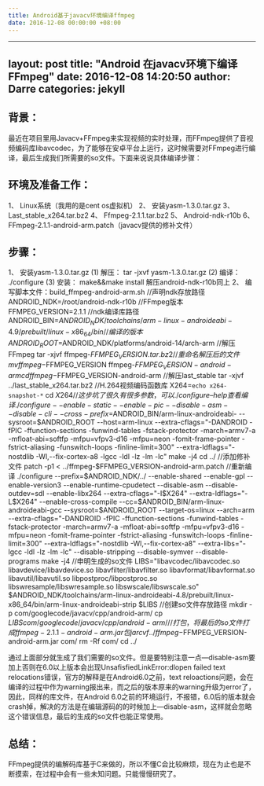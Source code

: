 ```yaml
---
title: Android基于javacv环境编译ffmpeg
date: 2016-12-08 00:00:00 +08:00
---
```



---
layout: post
title:  "Android 在javacv环境下编译FFmpeg"
date:   2016-12-08 14:20:50
author: Darre
categories: jekyll
---

## 背景：

最近在项目里用Javacv+FFmpeg来实现视频的实时处理，而FFmpeg提供了音视频编码库libavcodec，为了能够在安卓平台上运行，这时候需要对FFmpeg进行编译，最后生成我们所需要的so文件。下面来说说具体编译步骤：

## 环境及准备工作：

1、	Linux系统（我用的是cent os虚拟机）
2、	安装yasm-1.3.0.tar.gz
3、	Last_stable_x264.tar.bz2
4、	Ffmpeg-2.1.1.tar.bz2
5、	Android-ndk-r10b
6、	FFmpeg-2.1.1-android-arm.patch（javacv提供的修补文件）

## 步骤：

1、	安装yasm-1.3.0.tar.gz
(1)	解压：
tar -jxvf yasm-1.3.0.tar.gz
(2)	编译：
./configure
(3)	安装：
make&&make install
    解压android-ndk-r10b同上
2、	编写脚本文件：build_ffmpeg-android-arm.sh
//声明ndk存放路径
ANDROID_NDK=/root/android-ndk-r10b
//FFmpeg版本
FFMPEG_VERSION=2.1.1
//ndk编译库路径
ANDROID_BIN=$ANDROID_NDK/toolchains/arm-linux-androideabi-4.9/prebuilt/linux-x86_64/bin
//编译的版本
ANDROID_ROOT=$ANDROID_NDK/platforms/android-14/arch-arm
//解压FFmpeg
tar -xjvf ffmpeg-$FFMPEG_VERSION.tar.bz2
//重命名解压后的文件
mv ffmpeg-$FFMPEG_VERSION ffmpeg-$FFMPEG_VERSION-android-arm
cd ffmpeg-$FFMPEG_VERSION-android-arm
//解压last_stable
tar -xjvf ../last_stable_x264.tar.bz2
//H.264视频编码函数库
X264=`echo x264-snapshot-*` 
cd $X264
//这步坑了很久有很多参数，可以./configure –help查看 编译
./configure --enable-static --enable-pic --disable-asm --disable-cli --cross-prefix=$ANDROID_BIN/arm-linux-androideabi- --sysroot=$ANDROID_ROOT --host=arm-linux --extra-cflags="-DANDROID -fPIC -ffunction-sections -funwind-tables -fstack-protector -march=armv7-a -mfloat-abi=softfp -mfpu=vfpv3-d16 -mfpu=neon -fomit-frame-pointer -fstrict-aliasing -funswitch-loops -finline-limit=300" --extra-ldflags="-nostdlib -Wl,--fix-cortex-a8 -lgcc -ldl -lz -lm -lc"
make -j4
cd ../
//添加修补文件
patch -p1 < ../ffmpeg-$FFMPEG_VERSION-android-arm.patch
//重新编译
./configure --prefix=$ANDROID_NDK/../ --enable-shared --enable-gpl --enable-version3 --enable-runtime-cpudetect --disable-asm --disable-outdev=sdl --enable-libx264 --extra-cflags="-I$X264" --extra-ldflags="-L$X264" --enable-cross-compile --cc=$ANDROID_BIN/arm-linux-androideabi-gcc --sysroot=$ANDROID_ROOT --target-os=linux --arch=arm --extra-cflags="-DANDROID -fPIC -ffunction-sections -funwind-tables -fstack-protector -march=armv7-a -mfloat-abi=softfp -mfpu=vfpv3-d16 -mfpu=neon -fomit-frame-pointer -fstrict-aliasing -funswitch-loops -finline-limit=300" --extra-ldflags="-nostdlib -Wl,--fix-cortex-a8" --extra-libs="-lgcc -ldl -lz -lm -lc" --disable-stripping --disable-symver --disable-programs
make -j4
//申明生成的so文件
LIBS="libavcodec/libavcodec.so libavdevice/libavdevice.so libavfilter/libavfilter.so libavformat/libavformat.so libavutil/libavutil.so libpostproc/libpostproc.so libswresample/libswresample.so libswscale/libswscale.so"
$ANDROID_NDK/toolchains/arm-linux-androideabi-4.8/prebuilt/linux-x86_64/bin/arm-linux-androideabi-strip $LIBS
//创建so文件存放路径
mkdir -p com/googlecode/javacv/cpp/android-arm/
cp $LIBS com/googlecode/javacv/cpp/android-arm/
//打包，将最后的so文件打成ffmpeg-2.1.1-android-arm.jar包
jar cvf ../ffmpeg-$FFMPEG_VERSION-android-arm.jar com/
rm -Rf com/
cd ../

通过上面部分就生成了我们需要的so文件。但是要特别注意一点—disable-asm要加上否则在6.0以上版本会出现UnsafisfiedLinkError:dlopen failed text relocations错误，官方的解释是在Android6.0之前，text reloactions问题，会在编译的过程中作为warning报出来，而之后的版本原来的warning升级为error了，因此，同样的库文件，在Android 6.0之前的环境运行，不报错，6.0后的版本就会crash掉，解决的方法是在编辑源码的的时候加上—disable-asm，这样就会忽略这个错误信息，最后的生成的so文件也能正常使用。

## 总结：

FFmpeg提供的编解码库基于C来做的，所以不懂C会比较麻烦，现在为止也是不断摸索，在过程中会有一些未知问题。只能慢慢研究了。

